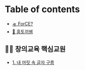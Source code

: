 # Table of contents

* [🛸 ForCE?](README.md)
* [🐰 홍토끼쌤](me.md)

## 👨‍💻 창의교육 핵심교원 <a id="bigdata"></a>

* [1. 내 머릿 속 글자 구름](bigdata/idea1.md)

